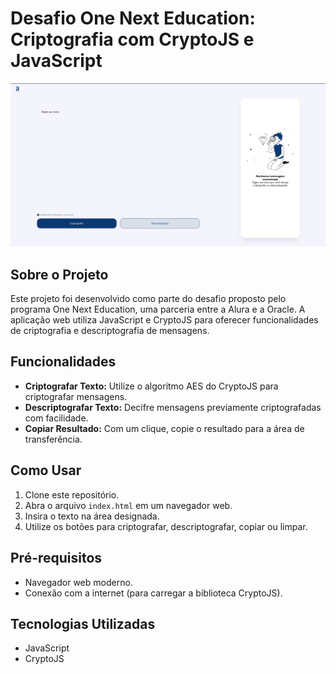 # Desafio One Next Education: Criptografia com CryptoJS e JavaScript

![Logo do Desafio](./src/assets/resultadoFilna.png)

## Sobre o Projeto

Este projeto foi desenvolvido como parte do desafio proposto pelo programa One Next Education, uma parceria entre a Alura e a Oracle. A aplicação web utiliza JavaScript e CryptoJS para oferecer funcionalidades de criptografia e descriptografia de mensagens.

## Funcionalidades

- **Criptografar Texto:** Utilize o algoritmo AES do CryptoJS para criptografar mensagens.
- **Descriptografar Texto:** Decifre mensagens previamente criptografadas com facilidade.
- **Copiar Resultado:** Com um clique, copie o resultado para a área de transferência.

## Como Usar

1. Clone este repositório.
2. Abra o arquivo `index.html` em um navegador web.
3. Insira o texto na área designada.
4. Utilize os botões para criptografar, descriptografar, copiar ou limpar.

## Pré-requisitos

- Navegador web moderno.
- Conexão com a internet (para carregar a biblioteca CryptoJS).

## Tecnologias Utilizadas

- JavaScript
- CryptoJS
